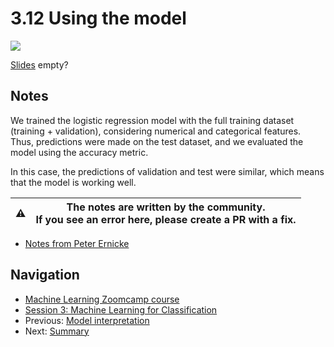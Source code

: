 # 3.12 Using the model

<!-- markdownlint-disable MD033 -->
<!-- markdownlint-disable MD045 -->
<a href="https://www.youtube.com/watch?v=Y-NGmnFpNuM&list=PL3MmuxUbc_hIhxl5Ji8t4O6lPAOpHaCLR"><img src="images/thumbnail-3-12.jpg"></a>

[Slides](https://www.slideshare.net/AlexeyGrigorev/ml-zoomcamp-3-machine-learning-for-classification) empty?

## Notes

We trained the logistic regression model with the full training dataset (training + validation), considering numerical and categorical features. Thus, predictions were made on the test dataset, and we evaluated the model using the accuracy metric.

In this case, the predictions of validation and test were similar, which means that the model is working well.

|⚠️|The notes are written by the community.<br>If you see an error here, please create a PR with a fix.|
|---|:-:|

* [Notes from Peter Ernicke](https://knowmledge.com/2023/10/01/ml-zoomcamp-2023-machine-learning-for-classification-part-12/)

## Navigation

* [Machine Learning Zoomcamp course](../)
* [Session 3: Machine Learning for Classification](./)
* Previous: [Model interpretation](11-log-reg-interpretation.md)
* Next: [Summary](13-summary.md)
